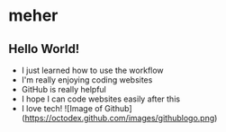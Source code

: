 # meher
## Hello World!
- I just learned how to use the workflow
- I'm really enjoying coding websites
- GitHub is really helpful
- I hope I can code websites easily after this
- I love tech!
![Image of Github]
(https://octodex.github.com/images/githublogo.png)


